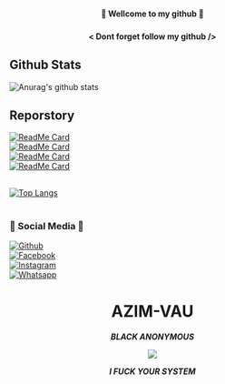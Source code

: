 ### <h4 align="center">🔰 Wellcome to my github 🔰</h4>
### <h4 align="center">< Dont forget follow my github /></h4>



## Github Stats
![Anurag's github stats](https://github-readme-stats.vercel.app/api?username=Azim-vau&show_icons=true&theme=radical)<br>
## Reporstory
[![ReadMe Card](https://github-readme-stats.vercel.app/api/pin/?username=Azim-vau&repo=error&show_icons=true&theme=radical)](https://github.com/Azim-vau/error)<br>
[![ReadMe Card](https://github-readme-stats.vercel.app/api/pin/?username=Azim-vau&repo=pro-cracker&show_icons=true&theme=radical)](https://github.com/Azim-vau/pro-cracker)<br>
[![ReadMe Card](https://github-readme-stats.vercel.app/api/pin/?username=Azim-vau&repo=NBF&show_icons=true&theme=radical)](https://github.com/Azim-vau/NBF)<br>
[![ReadMe Card](https://github-readme-stats.vercel.app/api/pin/?username=Azim-vau&repo=hack&show_icons=true&theme=radical)](https://github.com/Azim-vau/hack)</br>
##
[![Top Langs](https://github-readme-stats.vercel.app/api/top-langs/?username=Azim-vau&langs_count=8&show_icons=true&theme=radical)](https://github.com/Azim-vau)<br><br>

### 📱 Social Media 📱



[![Github](https://img.shields.io/badge/Github-AZIM--MAHMUD-dimgray?style=flat-square&logo=github)](https://github.com/Azim-vau)<br> [![Facebook](https://img.shields.io/badge/Facebook-MAHMUD--AZIM-blue?style=flat-square&logo=facebook)](https://www.facebook.com/azimmahmudofficial)<br> [![Instagram](https://img.shields.io/badge/Instagram-AZIM--MAHMUD-hotpink?style=flat-square&logo=instagram)](https://Instagram.com/azimmahmud143)<br> [![Whatsapp](https://img.shields.io/badge/Whatsapp-AZIM--MAHMUD-deepgreen?style=flat-square&logo=whatsapp)](https://chat.whatsapp.com/DA8asUGMmRG42yKXrCsVb7)



<h1 align="center"> AZIM-VAU </h1>
<p align="center">
     <i> <b> BLACK ANONYMOUS </b> </i>
</p>

<p align="center">
<img src="https://giffiles.alphacoders.com/120/120248.gif">
</p>
<p align="center">
<i> <b> I FUCK YOUR SYSTEM  </b> </i>
</p>
